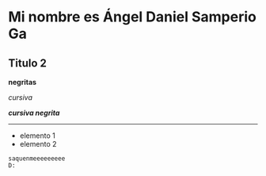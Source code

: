 # Mi nombre es Ángel Daniel Samperio Ga
## Titulo 2

**negritas**


*cursiva*

***cursiva negrita***
***
- elemento 1
- elemento 2

~~~
saquenmeeeeeeeee
D:
~~~
